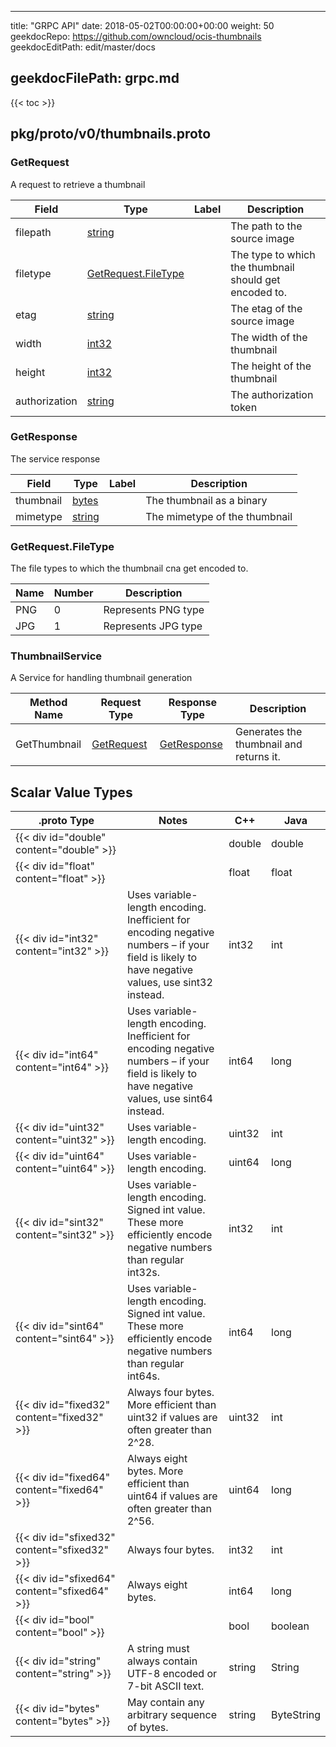 * * *

title: "GRPC API"
date: 2018-05-02T00:00:00+00:00
weight: 50
geekdocRepo: <https://github.com/owncloud/ocis-thumbnails>
geekdocEditPath: edit/master/docs

## geekdocFilePath: grpc.md

{{&lt; toc >}}

## pkg/proto/v0/thumbnails.proto

### GetRequest

A request to retrieve a thumbnail

| Field         | Type                                       | Label | Description                                            |
| ------------- | ------------------------------------------ | ----- | ------------------------------------------------------ |
| filepath      | [string](#string)                          |       | The path to the source image                           |
| filetype      | [GetRequest.FileType](#getrequestfiletype) |       | The type to which the thumbnail should get encoded to. |
| etag          | [string](#string)                          |       | The etag of the source image                           |
| width         | [int32](#int32)                            |       | The width of the thumbnail                             |
| height        | [int32](#int32)                            |       | The height of the thumbnail                            |
| authorization | [string](#string)                          |       | The authorization token                                |

### GetResponse

The service response

| Field     | Type              | Label | Description                   |
| --------- | ----------------- | ----- | ----------------------------- |
| thumbnail | [bytes](#bytes)   |       | The thumbnail as a binary     |
| mimetype  | [string](#string) |       | The mimetype of the thumbnail |

### GetRequest.FileType

The file types to which the thumbnail cna get encoded to.

| Name | Number | Description         |
| ---- | ------ | ------------------- |
| PNG  | 0      | Represents PNG type |
| JPG  | 1      | Represents JPG type |

### ThumbnailService

A Service for handling thumbnail generation

| Method Name  | Request Type              | Response Type               | Description                             |
| ------------ | ------------------------- | --------------------------- | --------------------------------------- |
| GetThumbnail | [GetRequest](#getrequest) | [GetResponse](#getresponse) | Generates the thumbnail and returns it. |

## Scalar Value Types

| .proto Type                                     | Notes                                                                                                                                           | C++    | Java       |
| ----------------------------------------------- | ----------------------------------------------------------------------------------------------------------------------------------------------- | ------ | ---------- |
| {{&lt; div id="double" content="double" >}}     |                                                                                                                                                 | double | double     |
| {{&lt; div id="float" content="float" >}}       |                                                                                                                                                 | float  | float      |
| {{&lt; div id="int32" content="int32" >}}       | Uses variable-length encoding. Inefficient for encoding negative numbers – if your field is likely to have negative values, use sint32 instead. | int32  | int        |
| {{&lt; div id="int64" content="int64" >}}       | Uses variable-length encoding. Inefficient for encoding negative numbers – if your field is likely to have negative values, use sint64 instead. | int64  | long       |
| {{&lt; div id="uint32" content="uint32" >}}     | Uses variable-length encoding.                                                                                                                  | uint32 | int        |
| {{&lt; div id="uint64" content="uint64" >}}     | Uses variable-length encoding.                                                                                                                  | uint64 | long       |
| {{&lt; div id="sint32" content="sint32" >}}     | Uses variable-length encoding. Signed int value. These more efficiently encode negative numbers than regular int32s.                            | int32  | int        |
| {{&lt; div id="sint64" content="sint64" >}}     | Uses variable-length encoding. Signed int value. These more efficiently encode negative numbers than regular int64s.                            | int64  | long       |
| {{&lt; div id="fixed32" content="fixed32" >}}   | Always four bytes. More efficient than uint32 if values are often greater than 2^28.                                                            | uint32 | int        |
| {{&lt; div id="fixed64" content="fixed64" >}}   | Always eight bytes. More efficient than uint64 if values are often greater than 2^56.                                                           | uint64 | long       |
| {{&lt; div id="sfixed32" content="sfixed32" >}} | Always four bytes.                                                                                                                              | int32  | int        |
| {{&lt; div id="sfixed64" content="sfixed64" >}} | Always eight bytes.                                                                                                                             | int64  | long       |
| {{&lt; div id="bool" content="bool" >}}         |                                                                                                                                                 | bool   | boolean    |
| {{&lt; div id="string" content="string" >}}     | A string must always contain UTF-8 encoded or 7-bit ASCII text.                                                                                 | string | String     |
| {{&lt; div id="bytes" content="bytes" >}}       | May contain any arbitrary sequence of bytes.                                                                                                    | string | ByteString |
